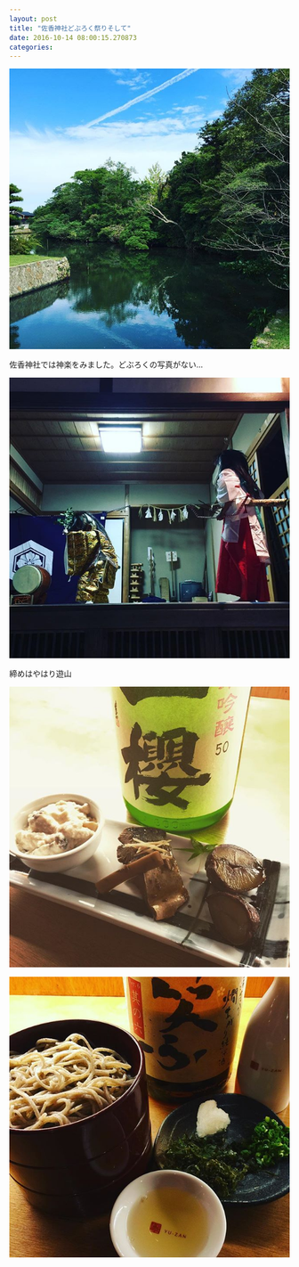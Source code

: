 ```yaml
---
layout: post
title: "佐香神社どぶろく祭りそして"
date: 2016-10-14 08:00:15.270873
categories: 
---
```


![](/assets/images/201610/14717650_128062524326478_7106912097274953728_n.jpg)

佐香神社では神楽をみました。どぶろくの写真がない...

![](/assets/images/201610/14709594_198603917216385_4425032280251039744_n.jpg)

締めはやはり遊山

![](/assets/images/201610/14709594_655337214628269_5206070931977404416_n.jpg)


![](/assets/images/201610/14540569_1808517412727794_6378740240944726016_n.jpg)


